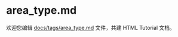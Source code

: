 area_type.md
===

欢迎您编辑 <a target="__blank" href="https://github.com/jaywcjlove/html-tutorial/blob/master/docs/tags/area_type.md">docs/tags/area_type.md</a> 文件，共建 HTML Tutorial 文档。
